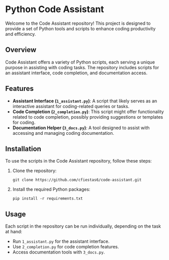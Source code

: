 # Python Code Assistant

Welcome to the Code Assistant repository! This project is designed to provide a set of Python tools and scripts to enhance coding productivity and efficiency.

## Overview

Code Assistant offers a variety of Python scripts, each serving a unique purpose in assisting with coding tasks. The repository includes scripts for an assistant interface, code completion, and documentation access.

## Features

- **Assistant Interface (`1_assistant.py`)**: A script that likely serves as an interactive assistant for coding-related queries or tasks.
- **Code Completion (`2_completion.py`)**: This script might offer functionality related to code completion, possibly providing suggestions or templates for coding.
- **Documentation Helper (`3_docs.py`)**: A tool designed to assist with accessing and managing coding documentation.

## Installation

To use the scripts in the Code Assistant repository, follow these steps:

1. Clone the repository:
   ```
   git clone https://github.com/cfiestas6/code-assistant.git
   ```
2. Install the required Python packages:
   ```
   pip install -r requirements.txt
   ```

## Usage

Each script in the repository can be run individually, depending on the task at hand:

- Run `1_assistant.py` for the assistant interface.
- Use `2_completion.py` for code completion features.
- Access documentation tools with `3_docs.py`.
